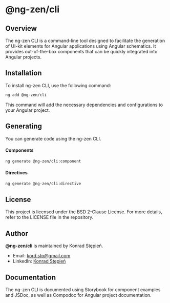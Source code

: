 # @ng-zen/cli

## Overview

The ng-zen CLI is a command-line tool designed to facilitate the generation of UI-kit elements for Angular applications using Angular schematics. It provides out-of-the-box components that can be quickly integrated into Angular projects.

## Installation

To install ng-zen CLI, use the following command:

```bash
ng add @ng-zen/cli
```

This command will add the necessary dependencies and configurations to your Angular project.

## Generating

You can generate code using the ng-zen CLI.

#### Components

```bash
ng generate @ng-zen/cli:component
```

#### Directives

```bash
ng generate @ng-zen/cli:directive
```

## License

This project is licensed under the BSD 2-Clause License. For more details, refer to the LICENSE file in the repository.

## Author

**@ng-zen/cli** is maintained by Konrad Stępień.

- Email: kord.stp@gmail.com
- LinkedIn: [Konrad Stępień](https://www.linkedin.com/in/konradstepien/)

## Documentation

The ng-zen CLI is documented using Storybook for component examples and JSDoc, as well as Compodoc for Angular project documentation.
